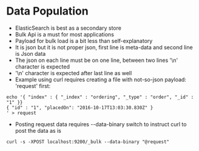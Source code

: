 # Data Population #

* ElasticSearch is best as a secondary store
* Bulk Api is a must for most applications
* Payload for bulk load is a bit less than self-explanatory
* It is json but it is not proper json, first line is meta-data and second line is Json data
* The json on each line must be on one line, between two lines '\n' character is expected
* '\n' character is expected after last line as well
* Example using curl requires creating a file with not-so-json payload: 'request' first:
```
echo '{ "index" : { "_index" : "ordering", "_type" : "order", "_id" : "1" }}
{ "id" : "1", "placedOn": "2016-10-17T13:03:30.830Z" }
' > request
```
* Posting request data requires --data-binary switch to instruct curl to post the data as is
```
curl -s -XPOST localhost:9200/_bulk --data-binary "@request"
```